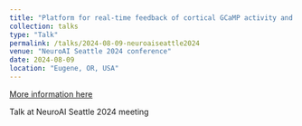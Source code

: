 ```yaml
---
title: "Platform for real-time feedback of cortical GCaMP activity and specific body movements in mice"
collection: talks
type: "Talk"
permalink: /talks/2024-08-09-neuroaiseattle2024
venue: "NeuroAI Seattle 2024 conference"
date: 2024-08-09
location: "Eugene, OR, USA"
---
```


[More information here](https://www.neuroaiseattle.com/schedule-1)

Talk at NeuroAI Seattle 2024 meeting
